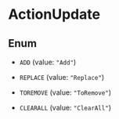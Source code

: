 

# ActionUpdate

## Enum


* `ADD` (value: `"Add"`)

* `REPLACE` (value: `"Replace"`)

* `TOREMOVE` (value: `"ToRemove"`)

* `CLEARALL` (value: `"ClearAll"`)



